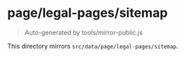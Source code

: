 # page/legal-pages/sitemap

> Auto-generated by tools/mirror-public.js

This directory mirrors `src/data/page/legal-pages/sitemap`.
